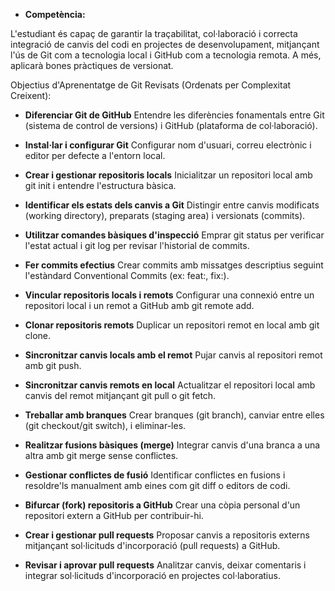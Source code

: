- ****Competència**:**

L'estudiant és capaç de garantir la traçabilitat, col·laboració i correcta integració de canvis del codi en projectes de desenvolupament, mitjançant l'ús de Git com a tecnologia local i GitHub com a tecnologia remota. A més, aplicarà bones pràctiques de versionat.

Objectius d'Aprenentatge de Git Revisats (Ordenats per Complexitat Creixent):

- **Diferenciar Git de GitHub**
Entendre les diferències fonamentals entre Git (sistema de control de versions) i GitHub (plataforma de col·laboració).

- **Instal·lar i configurar Git**
Configurar nom d'usuari, correu electrònic i editor per defecte a l'entorn local.

- **Crear i gestionar repositoris locals**
Inicialitzar un repositori local amb git init i entendre l'estructura bàsica.

- **Identificar els estats dels canvis a Git**
Distingir entre canvis modificats (working directory), preparats (staging area) i versionats (commits).

- **Utilitzar comandes bàsiques d'inspecció**
Emprar git status per verificar l'estat actual i git log per revisar l'historial de commits.

- **Fer commits efectius**
Crear commits amb missatges descriptius seguint l'estàndard Conventional Commits (ex: feat:, fix:).

- **Vincular repositoris locals i remots**
Configurar una connexió entre un repositori local i un remot a GitHub amb git remote add.

- **Clonar repositoris remots**
Duplicar un repositori remot en local amb git clone.

- **Sincronitzar canvis locals amb el remot**
Pujar canvis al repositori remot amb git push.

- **Sincronitzar canvis remots en local**
Actualitzar el repositori local amb canvis del remot mitjançant git pull o git fetch.

- **Treballar amb branques**
Crear branques (git branch), canviar entre elles (git checkout/git switch), i eliminar-les.

- **Realitzar fusions bàsiques (merge)**
Integrar canvis d'una branca a una altra amb git merge sense conflictes.

- **Gestionar conflictes de fusió**
Identificar conflictes en fusions i resoldre'ls manualment amb eines com git diff o editors de codi.

- **Bifurcar (fork) repositoris a GitHub**
Crear una còpia personal d'un repositori extern a GitHub per contribuir-hi.

- **Crear i gestionar pull requests**
Proposar canvis a repositoris externs mitjançant sol·licituds d'incorporació (pull requests) a GitHub.

- **Revisar i aprovar pull requests**
Analitzar canvis, deixar comentaris i integrar sol·licituds d'incorporació en projectes col·laboratius.